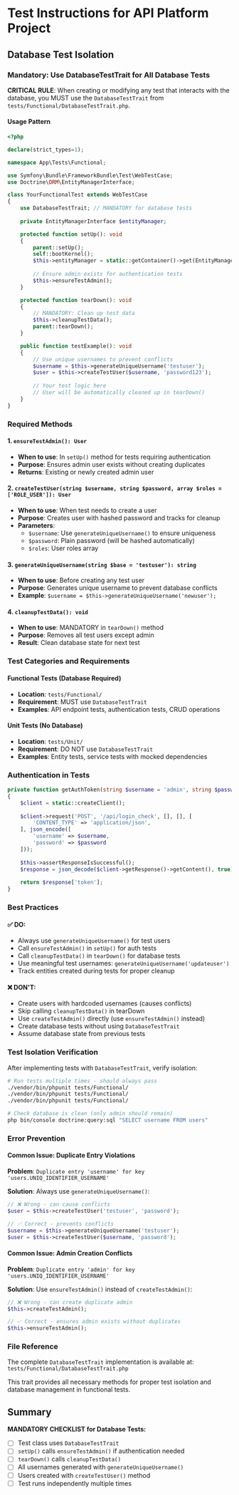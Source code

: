 # Test Instructions for API Platform Project

## Database Test Isolation

### Mandatory: Use DatabaseTestTrait for All Database Tests

**CRITICAL RULE**: When creating or modifying any test that interacts with the database, you MUST use the `DatabaseTestTrait` from `tests/Functional/DatabaseTestTrait.php`.

#### Usage Pattern

```php
<?php

declare(strict_types=1);

namespace App\Tests\Functional;

use Symfony\Bundle\FrameworkBundle\Test\WebTestCase;
use Doctrine\ORM\EntityManagerInterface;

class YourFunctionalTest extends WebTestCase
{
    use DatabaseTestTrait; // MANDATORY for database tests
    
    private EntityManagerInterface $entityManager;

    protected function setUp(): void
    {
        parent::setUp();
        self::bootKernel();
        $this->entityManager = static::getContainer()->get(EntityManagerInterface::class);
        
        // Ensure admin exists for authentication tests
        $this->ensureTestAdmin();
    }

    protected function tearDown(): void
    {
        // MANDATORY: Clean up test data
        $this->cleanupTestData();
        parent::tearDown();
    }

    public function testExample(): void
    {
        // Use unique usernames to prevent conflicts
        $username = $this->generateUniqueUsername('testuser');
        $user = $this->createTestUser($username, 'password123');
        
        // Your test logic here
        // User will be automatically cleaned up in tearDown()
    }
}
```

### Required Methods

#### 1. `ensureTestAdmin(): User`
- **When to use**: In `setUp()` method for tests requiring authentication
- **Purpose**: Ensures admin user exists without creating duplicates
- **Returns**: Existing or newly created admin user

#### 2. `createTestUser(string $username, string $password, array $roles = ['ROLE_USER']): User`
- **When to use**: When test needs to create a user
- **Purpose**: Creates user with hashed password and tracks for cleanup
- **Parameters**:
  - `$username`: Use `generateUniqueUsername()` to ensure uniqueness
  - `$password`: Plain password (will be hashed automatically)
  - `$roles`: User roles array

#### 3. `generateUniqueUsername(string $base = 'testuser'): string`
- **When to use**: Before creating any test user
- **Purpose**: Generates unique username to prevent database conflicts
- **Example**: `$username = $this->generateUniqueUsername('newuser');`

#### 4. `cleanupTestData(): void`
- **When to use**: MANDATORY in `tearDown()` method
- **Purpose**: Removes all test users except admin
- **Result**: Clean database state for next test

### Test Categories and Requirements

#### Functional Tests (Database Required)
- **Location**: `tests/Functional/`
- **Requirement**: MUST use `DatabaseTestTrait`
- **Examples**: API endpoint tests, authentication tests, CRUD operations

#### Unit Tests (No Database)
- **Location**: `tests/Unit/`
- **Requirement**: DO NOT use `DatabaseTestTrait`
- **Examples**: Entity tests, service tests with mocked dependencies

### Authentication in Tests

```php
private function getAuthToken(string $username = 'admin', string $password = 'admin123'): string
{
    $client = static::createClient();
    
    $client->request('POST', '/api/login_check', [], [], [
        'CONTENT_TYPE' => 'application/json',
    ], json_encode([
        'username' => $username,
        'password' => $password
    ]));
    
    $this->assertResponseIsSuccessful();
    $response = json_decode($client->getResponse()->getContent(), true);
    
    return $response['token'];
}
```

### Best Practices

#### ✅ DO:
- Always use `generateUniqueUsername()` for test users
- Call `ensureTestAdmin()` in `setUp()` for auth tests
- Call `cleanupTestData()` in `tearDown()` for database tests
- Use meaningful test usernames: `generateUniqueUsername('updateuser')`
- Track entities created during tests for proper cleanup

#### ❌ DON'T:
- Create users with hardcoded usernames (causes conflicts)
- Skip calling `cleanupTestData()` in tearDown
- Use `createTestAdmin()` directly (use `ensureTestAdmin()` instead)
- Create database tests without using `DatabaseTestTrait`
- Assume database state from previous tests

### Test Isolation Verification

After implementing tests with `DatabaseTestTrait`, verify isolation:

```bash
# Run tests multiple times - should always pass
./vendor/bin/phpunit tests/Functional/
./vendor/bin/phpunit tests/Functional/
./vendor/bin/phpunit tests/Functional/

# Check database is clean (only admin should remain)
php bin/console doctrine:query:sql "SELECT username FROM users"
```

### Error Prevention

#### Common Issue: Duplicate Entry Violations
**Problem**: `Duplicate entry 'username' for key 'users.UNIQ_IDENTIFIER_USERNAME'`

**Solution**: Always use `generateUniqueUsername()`:
```php
// ❌ Wrong - can cause conflicts
$user = $this->createTestUser('testuser', 'password');

// ✅ Correct - prevents conflicts
$username = $this->generateUniqueUsername('testuser');
$user = $this->createTestUser($username, 'password');
```

#### Common Issue: Admin Creation Conflicts
**Problem**: `Duplicate entry 'admin' for key 'users.UNIQ_IDENTIFIER_USERNAME'`

**Solution**: Use `ensureTestAdmin()` instead of `createTestAdmin()`:
```php
// ❌ Wrong - can create duplicate admin
$this->createTestAdmin();

// ✅ Correct - ensures admin exists without duplicates
$this->ensureTestAdmin();
```

### File Reference

The complete `DatabaseTestTrait` implementation is available at:
`tests/Functional/DatabaseTestTrait.php`

This trait provides all necessary methods for proper test isolation and database management in functional tests.

## Summary

**MANDATORY CHECKLIST for Database Tests:**

- [ ] Test class uses `DatabaseTestTrait`
- [ ] `setUp()` calls `ensureTestAdmin()` if authentication needed
- [ ] `tearDown()` calls `cleanupTestData()`
- [ ] All usernames generated with `generateUniqueUsername()`
- [ ] Users created with `createTestUser()` method
- [ ] Test runs independently multiple times